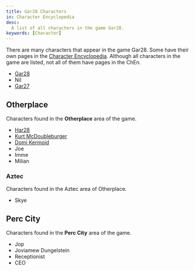 ```yaml
---
title: Gar28 Characters
in: Character Encyclopedia
desc:
  A list of all characters in the game Gar28.
keywords: [Character]
---
```


There are many characters that appear in the game Gar28. Some have their own
pages in the [Character Encyclopedia][ChEn]. Although all characters in the game
are listed, not all of them have pages in the ChEn.

* [Gar28]
* Nil
* [Gar27]

## Otherplace

Characters found in the **Otherplace** area of the game.

* [Har28]
* [Kurt McDoubleburger]
* [Domi Kermoid]
* Joe
* Imme
* Milian

### Aztec

Characters found in the Aztec area of Otherplace.

* Skye

## Perc City

Characters found in the **Perc City** area of the game.

* Jop
* Joviamew Dungelstein
* Receptionist
* CEO

[ChEn]: /characters
[Gar28]: /characters/Gar28
[Gar27]: /characters/Gar27
[Har28]: /characters/Har28
[Kurt McDoubleBurger]: /characters/KurtMcDoubleburger
[Domi Kermoid]: /characters/DomiKermoid
